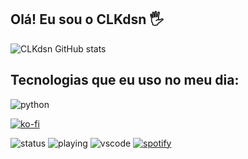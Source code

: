 ## Olá! Eu sou o CLKdsn 🖐️

![CLKdsn GitHub stats](https://github-readme-stats.vercel.app/api?username=clkdsn&show_icons=true&theme=dracula&count_private=true)

## Tecnologias que eu uso no meu dia: 

<img align="center" alt="python" src="https://img.shields.io/badge/Python-3776AB?style=for-the-badge&logo=python&logoColor=white" />
</div><br/>



  [![ko-fi](https://ko-fi.com/img/githubbutton_sm.svg)](https://ko-fi.com/Q5Q0I8RNP)

<img src="https://api.statusbadges.me/badge/status/399629048667701248?simple=true" alt="status"> <img src="https://api.statusbadges.me/badge/playing/399629048667701248" alt="playing"> <img src="https://api.statusbadges.me/badge/vscode/399629048667701248" alt="vscode"> <a href="https://api.statusbadges.me/openspotify/399629048667701248" target="_blank" rel="noopener"><img src="https://api.statusbadges.me/badge/spotify/399629048667701248" alt="spotify"></a>
